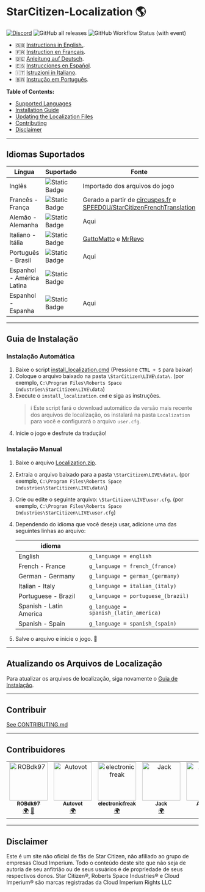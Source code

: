 # StarCitizen-Localization 🌎

[![Discord](https://img.shields.io/discord/1185135396112322620?logo=discord&label=discord)](https://discord.gg/Gbvz9fTmZU)
![GitHub all releases](https://img.shields.io/github/downloads/Dymerz/StarCitizen-Localization/total)
![GitHub Workflow Status (with event)](https://img.shields.io/github/actions/workflow/status/Dymerz/StarCitizen-Localization/.github%2Fworkflows%2Fvalidate-global-ini.yaml?event=push&label=INI%20Validation&link=https%3A%2F%2Fgithub.com%2FDymerz%2FStarCitizen-Localization%2Factions%2Fworkflows%2Fvalidate-global-ini.yaml)


- 🇬🇧 [Instructions in English.](README.md).
- 🇫🇷 [Instruction en Français](README_fr.md).
- 🇩🇪 [Anleitung auf Deutsch](README_de.md).
- 🇪🇸 [Instrucciones en Español](README_es.md).
- 🇮🇹 [Istruzioni in Italiano](README_it.md).
- 🇧🇷 [Instrução em Português](README_ptbr.md).

**Table of Contents:**
  - [Supported Languages](#supported-languages)
  - [Installation Guide](#installation-guide)
  - [Updating the Localization Files](#contributing)
  - [Contributing](#contributing)
  - [Disclaimer](#Disclaimer)

---
## Idiomas Suportados

| Língua | Suportado | Fonte |
|---|---|---|
| Inglês | ![Static Badge](https://img.shields.io/badge/3.22.0-LIVE-brightgreen) | Importado dos arquivos do jogo |
| Francês - França | ![Static Badge](https://img.shields.io/badge/3.22.0-LIVE-brightgreen) | Gerado a partir de [circuspes.fr](https://traduction.circuspes.fr) e [SPEED0U/StarCitizenFrenchTranslation](https://github.com/SPEED0U/StarCitizenFrenchTranslation) |
| Alemão - Alemanha | ![Static Badge](https://img.shields.io/badge/3.22.0-LIVE-brightgreen) | Aqui |
| Italiano - Itália | ![Static Badge](https://img.shields.io/badge/3.21.0-LIVE-orange) | [GattoMatto](https://robertsspaceindustries.com/citizens/GattoMatto) e [MrRevo](https://robertsspaceindustries.com/citizens/MrRevo) |
| Português - Brasil | ![Static Badge](https://img.shields.io/badge/3.22.0-LIVE-brightgreen)| Aqui |
| Espanhol - América Latina | ![Static Badge](https://img.shields.io/badge/x.xx.x-LIVE-darkred) |
| Espanhol - Espanha | ![Static Badge](https://img.shields.io/badge/3.21.0-LIVE-orange) | Aqui |

---
## Guia de Instalação

### Instalação Automática
1. Baixe o script [install_localization.cmd](https://github.com/Dymerz/StarCitizen-Localization/releases/latest/download/install_localization.cmd) (Pressione `CTRL + S` para baixar)
2. Coloque o arquivo baixado na pasta `\StarCitizen\LIVE\data\`. (por exemplo, `C:\Program Files\Roberts Space Industries\StarCitizen\LIVE\data`)
3. Execute o `install_localization.cmd` e siga as instruções.
    > ℹ️ Este script fará o download automático da versão mais recente dos arquivos de localização, os instalará na pasta `Localization` para você e configurará o arquivo `user.cfg`.
4. Inicie o jogo e desfrute da tradução!

### Instalação Manual
1. Baixe o arquivo [Localization.zip](https://github.com/Dymerz/StarCitizen-Localization/releases/latest/download/Localization.zip).
2. Extraia o arquivo baixado para a pasta `\StarCitizen\LIVE\data\`. (por exemplo, `C:\Program Files\Roberts Space Industries\StarCitizen\LIVE\data\`)
3. Crie ou edite o seguinte arquivo: `\StarCitizen\LIVE\user.cfg`. (por exemplo, `C:\Program Files\Roberts Space Industries\StarCitizen\LIVE\user.cfg`)
4. Dependendo do idioma que você deseja usar, adicione uma das seguintes linhas ao arquivo:

    | idioma |   |
    |---|---|
    | English | `g_language = english` |
    | French - France | `g_language = french_(france)` |
    | German - Germany | `g_language = german_(germany)` |
    | Italian - Italy | `g_language = italian_(italy)` |
    | Portuguese - Brazil | `g_language = portuguese_(brazil)` |
    | Spanish - Latin America | `g_language = spanish_(latin_america)` |
    | Spanish - Spain | `g_language = spanish_(spain) ` |

5. Salve o arquivo e inicie o jogo. 🚀

---
## Atualizando os Arquivos de Localização
Para atualizar os arquivos de localização, siga novamente o [Guia de Instalação](#guia-de-instalação).

---
## Contribuir
[See CONTRIBUTING.md](CONTRIBUTING.md)

---
## Contribuidores
<!-- ALL-CONTRIBUTORS-LIST:START - Do not remove or modify this section -->
<!-- prettier-ignore-start -->
<!-- markdownlint-disable -->
<table>
  <tbody>
    <tr>
      <td align="center" valign="top" width="14.28%"><a href="https://rob-games.zapto.org/"><img src="https://avatars.githubusercontent.com/u/9892024?v=4?s=100" width="100px;" alt="ROBdk97"/><br /><sub><b>ROBdk97</b></sub></a><br /><a href="#translation-ROBdk97" title="Translation">🌍</a> <a href="#projectManagement-ROBdk97" title="Project Management">📆</a></td>
      <td align="center" valign="top" width="14.28%"><a href="https://github.com/Autovot"><img src="https://avatars.githubusercontent.com/u/87210193?v=4?s=100" width="100px;" alt="Autovot"/><br /><sub><b>Autovot</b></sub></a><br /><a href="#translation-Autovot" title="Translation">🌍</a></td>
      <td align="center" valign="top" width="14.28%"><a href="https://github.com/electronicfreak"><img src="https://avatars.githubusercontent.com/u/11193801?v=4?s=100" width="100px;" alt="electronicfreak"/><br /><sub><b>electronicfreak</b></sub></a><br /><a href="#translation-electronicfreak" title="Translation">🌍</a></td>
      <td align="center" valign="top" width="14.28%"><a href="https://github.com/Jack-mk"><img src="https://avatars.githubusercontent.com/u/22667101?v=4?s=100" width="100px;" alt="Jack"/><br /><sub><b>Jack</b></sub></a><br /><a href="#translation-Jack-mk" title="Translation">🌍</a></td>
      <td align="center" valign="top" width="14.28%"><a href="https://github.com/Auhrus"><img src="https://avatars.githubusercontent.com/u/57270834?v=4?s=100" width="100px;" alt="Auhrus"/><br /><sub><b>Auhrus</b></sub></a><br /><a href="#translation-Auhrus" title="Translation">🌍</a></td>
    </tr>
  </tbody>
</table>

<!-- markdownlint-restore -->
<!-- prettier-ignore-end -->

<!-- ALL-CONTRIBUTORS-LIST:END -->

---
## Disclaimer
Este é um site não oficial de fãs de Star Citizen, não afiliado ao grupo de empresas Cloud Imperium. Todo o conteúdo deste site que não seja de autoria de seu anfitrião ou de seus usuários é de propriedade de seus respectivos donos. Star Citizen®, Roberts Space Industries® e Cloud Imperium® são marcas registradas da Cloud Imperium Rights LLC
